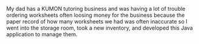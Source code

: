 My dad has a KUMON tutoring business and was having a lot of trouble ordering worksheets
often loosing money for the business because the paper record of how many worksheets we had was often inaccurate
so I went into the storage room, took a new inventory, and developed this Java application to manage them.
